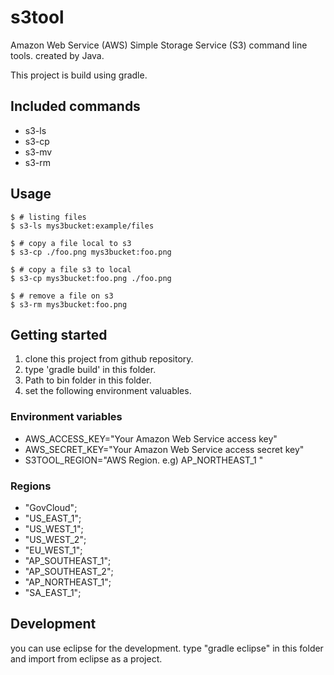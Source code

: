 s3tool
======

Amazon Web Service (AWS) Simple Storage Service (S3) command line tools.
created by Java.

This project is build using gradle.

## Included commands

* s3-ls
* s3-cp
* s3-mv
* s3-rm

## Usage

    $ # listing files
    $ s3-ls mys3bucket:example/files
    
    $ # copy a file local to s3
    $ s3-cp ./foo.png mys3bucket:foo.png
    
    $ # copy a file s3 to local
    $ s3-cp mys3bucket:foo.png ./foo.png
    
    $ # remove a file on s3
    $ s3-rm mys3bucket:foo.png

## Getting started

1. clone this project from github repository.
2. type 'gradle build' in this folder.
3. Path to bin folder in this folder.
4. set the following environment valuables.

### Environment variables

* AWS_ACCESS_KEY="Your Amazon Web Service access key"
* AWS_SECRET_KEY="Your Amazon Web Service access secret key"
* S3TOOL_REGION="AWS Region. e.g) AP_NORTHEAST_1 "

### Regions

* "GovCloud";
* "US_EAST_1";
* "US_WEST_1";
* "US_WEST_2";
* "EU_WEST_1";
* "AP_SOUTHEAST_1";
* "AP_SOUTHEAST_2";
* "AP_NORTHEAST_1";
* "SA_EAST_1";

## Development

you can use eclipse for the development.
type "gradle eclipse" in this folder and import from eclipse as a project.
